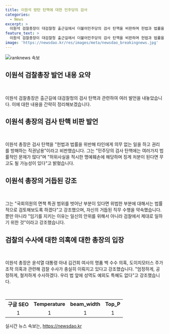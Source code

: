 ```yaml
---
title: 이원석 방탄 탄핵에 대한 민주당의 검사
categories:
  - News
excerpt: >
  이원석 검찰총장이 대검찰청 출근길에서 더불어민주당의 검사 탄핵을 비판하며 헌법과 법률을 위반한 직권남용이라고 지적했다. 또한, 퇴직까지 제 자리를 제대로 할 것이며, 국회의원의 면책 특권 범위를 벗어난 부분에 대해서는 법률적으로 검토할 것이라고 강조했다. 또한, 윤석열 대통령 아내 김건희 여사의 명품 백 수수 의혹과 도이치모터스 주가 조작 의혹에 대한 검찰 수사는 엄정하고 공정하게 이뤄지고 있다고 밝혔다.
feature_text: >
  이원석 검찰총장이 대검찰청 출근길에서 더불어민주당의 검사 탄핵을 비판하며 헌법과 법률을 위반한 직권남용이라고 지적했다. 또한, 퇴직까지 제 자리를 제대로 할 것이며, 국회의원의 면책 특권 범위를 벗어난 부분에 대해서는 법률적으로 검토할 것이라고 강조했다. 또한, 윤석열 대통령 아내 김건희 여사의 명품 백 수수 의혹과 도이치모터스 주가 조작 의혹에 대한 검찰 수사는 엄정하고 공정하게 이뤄지고 있다고 밝혔다.
image: 'https://newsdao.kr/res/images/meta/newsdao_breakingnews.jpg'
---
```


<p><img src="https://newsdao.kr/res/images/meta/newsdao_breakingnews.jpg" alt="ranknews 속보" /></p>

<h2 data-ke-size="size26">이원석 검찰총장 발언 내용 요약</h2>

<p data-ke-size="size16">&nbsp;</p>

<p>이원석 검찰총장은 출근길에 대검찰청의 검사 탄핵과 관련하여 여러 발언을 내놓았습니다. 이에 대한 내용을 간략히 정리해보겠습니다.</p>

<h2 data-ke-size="size26">이원석 총장의 검사 탄핵 비판 발언</h2>

<p data-ke-size="size16">&nbsp;</p>

<p>이원석 총장은 검사 탄핵을 "헌법과 법률을 위반해 타인에게 의무 없는 일을 하고 권리를 방해하는 직권남용"이라고 비판했습니다. 그는 "민주당의 검사 탄핵에는 여러가지 법률적인 문제가 많다"며 "허위사실을 적시한 명예훼손에 해당하며 징계 처분이 된다면 무고도 될 가능성이 있다"고 밝혔습니다.</p>

<h2 data-ke-size="size26">이원석 총장의 거듭된 강조</h2>

<p data-ke-size="size16">&nbsp;</p>

<p>그는 "국회의원의 면책 특권 범위를 벗어난 부분이 있다면 위법한 부분에 대해서는 법률적으로 검토해보도록 하겠다"고 강조했으며, 자신의 거듭된 직무 수행을 약속했습니다. 뿐만 아니라 "임기를 지키는 이유는 일신의 안위를 위해서 아니라 검찰에서 제대로 일하기 위한 것"이라고 강조했습니다.</p>

<h2 data-ke-size="size26">검찰의 수사에 대한 의혹에 대한 총장의 입장</h2>

<p data-ke-size="size16">&nbsp;</p>

<p>이원석 총장은 윤석열 대통령 아내 김건희 여사의 명품 백 수수 의혹, 도이치모터스 주가조작 의혹과 관련해 검찰 수사가 충실히 이뤄지고 있다고 강조했습니다. "엄정하게, 공정하게, 철저하게 수사하겠다. 우리 법 앞에 성역도 예외도 특혜도 없다"고 강조했습니다.</p>

<p data-ke-size="size16">&nbsp;</p>

<table>
    <tr>
        <td style="text-align: center; height: 17px;"><b>구글 SEO</b></td>
        <td style="text-align: center; height: 17px;"><b>Temperature</b></td>
        <td style="text-align: center; height: 17px;"><b>beam_width</b></td>
        <td style="text-align: center; height: 17px;"><b>Top_P</b></td>
    </tr>
    <tr>
        <td style="text-align: center; height: 17px;">1</td>
        <td style="text-align: center; height: 17px;">1</td>
        <td style="text-align: center; height: 17px;">1</td>
        <td style="text-align: center; height: 17px;">1</td>
    </tr>
</table>
실시간 뉴스 속보는, <a href="https://newsdao.kr" rel="dofollow">https://newsdao.kr</a>


